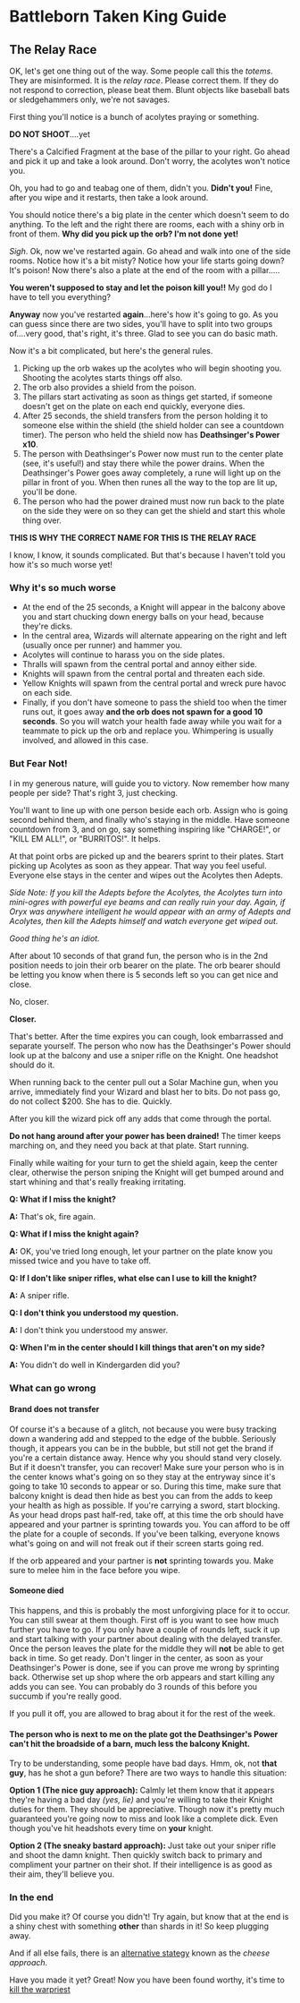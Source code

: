 # Battleborn Taken King Guide
## The Relay Race

OK, let's get one thing out of the way.  Some people call this the *totems*.  They are misinformed.  It is the *relay race*.  Please correct them.  If they do not respond to correction, please beat them.  Blunt objects like baseball bats or sledgehammers only, we're not savages.

First thing you'll notice is a bunch of acolytes praying or something.

**DO NOT SHOOT**....yet

There's a Calcified Fragment at the base of the pillar to your right.   Go ahead and pick it up and take a look around.  Don't worry, the acolytes won't notice you.  

Oh, you had to go and teabag one of them, didn't you.  **Didn't you!**  Fine, after you wipe and it restarts, then take a look around.

You should notice there's a big plate in the center which doesn't seem to do anything.  To the left and the right there are rooms, each with a shiny orb in front of them.  **Why did you pick up the orb?  I'm not done yet!**

*Sigh*.  Ok, now we've restarted again.  Go ahead and walk into one of the side rooms.  Notice how it's a bit misty?  Notice how your life starts going down?  It's poison!  Now there's also a plate at the end of the room with a pillar.....

**You weren't supposed to stay and let the poison kill you!!**  My god do I have to tell you everything?

**Anyway** now you've restarted **again**...here's how it's going to go.  As you can guess since there are two sides, you'll have to split into two groups of....very good, that's right, it's three.  Glad to see you can do basic math.

Now it's a bit complicated, but here's the general rules.

1. Picking up the orb wakes up the acolytes who will begin shooting you. Shooting the acolytes starts things off also.
2. The orb also provides a shield from the poison.
3. The pillars start activating as soon as things get started, if someone doesn't get on the plate on each end quickly, everyone dies.
4. After 25 seconds, the shield transfers from the person holding it to someone else within the shield (the shield holder can see a countdown timer).  The person who held the shield now has **Deathsinger's Power x10**.
5. The person with Deathsinger's Power now must run to the center plate (see, it's useful!) and stay there while the power drains.  When the Deathsinger's Power goes away completely, a rune will light up on the pillar in front of you.  When then runes all the way to the top are lit up, you'll be done.
6. The person who had the power drained must now run back to the plate on the side they were on so they can get the shield and start this whole thing over.  

**THIS IS WHY THE CORRECT NAME FOR THIS IS THE RELAY RACE**

I know, I know, it sounds complicated.  But that's because I haven't told you how it's so much worse yet!

### Why it's so much worse
* At the end of the 25 seconds, a Knight will appear in the balcony above you and start chucking down energy balls on your head, because they're dicks.  
* In the central area, Wizards will alternate appearing on the right and left (usually once per runner) and hammer you.
* Acolytes will continue to harass you on the side plates.
* Thralls will spawn from the central portal and annoy either side.
* Knights will spawn from the central portal and threaten each side.
* Yellow Knights will spawn from the central portal and wreck pure havoc on each side.
* Finally, if you don't have someone to pass the shield too when the timer runs out, it goes away **and the orb does not spawn for a good 10 seconds**.  So you will watch your health fade away while you wait for a teammate to pick up the orb and replace you.  Whimpering is usually involved, and allowed in this case.

### But Fear Not!
I in my generous nature, will guide you to victory.  Now remember how many people per side? That's right 3, just checking.

You'll want to line up with one person beside each orb.   Assign who is going second behind them, and finally who's staying in the middle.  Have someone countdown from 3, and on go, say something inspiring like "CHARGE!", or "KILL EM ALL!", or "BURRITOS!".  It helps.

At that point orbs are picked up and the bearers sprint to their plates.  Start picking up Acolytes as soon as they appear.  That way you feel useful.  Everyone else stays in the center and wipes out the Acolytes then Adepts.

*Side Note: If you kill the Adepts before the Acolytes, the Acolytes turn into mini-ogres with powerful eye beams and can really ruin your day.  Again, if Oryx was anywhere intelligent he would appear with an army of Adepts and Acolytes, then kill the Adepts himself and watch everyone get wiped out.*

*Good thing he's an idiot.*

After about 10 seconds of that grand fun, the person who is in the 2nd position needs to join their orb bearer on the plate.  The orb bearer should be letting you know when there is 5 seconds left so you can get nice and close.

No, closer.

**Closer.**

That's better.  After the time expires you can cough, look embarrassed and separate yourself.  The person who now has the Deathsinger's Power should look up at the balcony and use a sniper rifle on the Knight.  One headshot should do it.

When running back to the center pull out a Solar Machine gun, when you arrive, immediately find your Wizard and blast her to bits.  Do not pass go, do not collect $200.  She has to die.  Quickly.

After you kill the wizard pick off any adds that come through the portal.  

**Do not hang around after your power has been drained!**  The timer keeps marching on, and they need you back at that plate.  Start running.

Finally while waiting for your turn to get the shield again, keep the center clear, otherwise the person sniping the Knight will get bumped around and start whining and that's really freaking irritating.

**Q: What if I miss the knight?**

**A:** That's ok, fire again.

**Q: What if I miss the knight again?**

**A:** OK, you've tried long enough, let your partner on the plate know you missed twice and you have to take off.

**Q: If I don't like sniper rifles, what else can I use to kill the knight?**

**A:** A sniper rifle.

**Q: I don't think you understood my question.**

**A:** I don't think you understood my answer.

**Q: When I'm in the center should I kill things that aren't on my side?**

**A:** You didn't do well in Kindergarden did you?

### What can go wrong
#### Brand does not transfer
Of course it's a because of a glitch, not because you were busy tracking down a wandering add and stepped to the edge of the bubble.  Seriously though, it appears you can be in the bubble, but still not get the brand if you're a certain distance away.  Hence why you should stand very closely.  But if it doesn't transfer, you can recover!  Make sure your person who is in the center knows what's going on so they stay at the entryway since it's going to take 10 seconds to appear or so.  During this time, make sure that balcony knight is dead then hide as best you can from the adds to keep your health as high as possible.  If you're carrying a sword, start blocking.  As your head drops past half-red, take off, at this time the orb should have appeared and your partner is sprinting towards you.  You can afford to be off the plate for a couple of seconds.  If you've been talking, everyone knows what's going on and will not freak out if their screen starts going red.

If the orb appeared and your partner is **not** sprinting towards you.  Make sure to melee him in the face before you wipe.

#### Someone died
This happens, and this is probably the most unforgiving place for it to occur.  You can still swear at them though.  First off is you want to see how much further you have to go.  If you only have a couple of rounds left, suck it up and start talking with your partner about dealing with the delayed transfer.  Once the person leaves the plate for the middle they will **not** be able to get back in time.  So get ready.  Don't linger in the center, as soon as your Deathsinger's Power is done, see if you can prove me wrong by sprinting back.  Otherwise set up shop where the orb appears and start killing any adds you can see.  You can probably do 3 rounds of this before you succumb if you're really good.

If you pull it off, you are allowed to brag about it for the rest of the week.

#### The person who is next to me on the plate got the Deathsinger's Power can't hit the broadside of a barn, much less the balcony Knight.
Try to be understanding, some people have bad days.  Hmm, ok, not **that guy**, has he shot a gun before?  There are two ways to handle this situation:

**Option 1 (The nice guy approach):** Calmly let them know that it appears they're having a bad day *(yes, lie)* and you're willing to take their Knight duties for them.  They should be appreciative.  Though now it's pretty much guaranteed you're going now to miss and look like a complete dick. Even though you've hit headshots every time on **your** knight.

**Option 2 (The sneaky bastard approach):** Just take out your sniper rifle and shoot the damn knight.  Then quickly switch back to primary and compliment your partner on their shot.  If their intelligence is as good as their aim, they'll believe you.

### In the end
Did you make it? Of course you didn't!  Try again, but know that at the end is a shiny chest with something **other** than shards in it! So keep plugging away.

And if all else fails, there is an [alternative stategy](./relayracecheese.html) known as the *cheese approach*.  

Have you made it yet? Great! Now you have been found worthy, it's time to [kill the warpriest](./warpriest.html)
